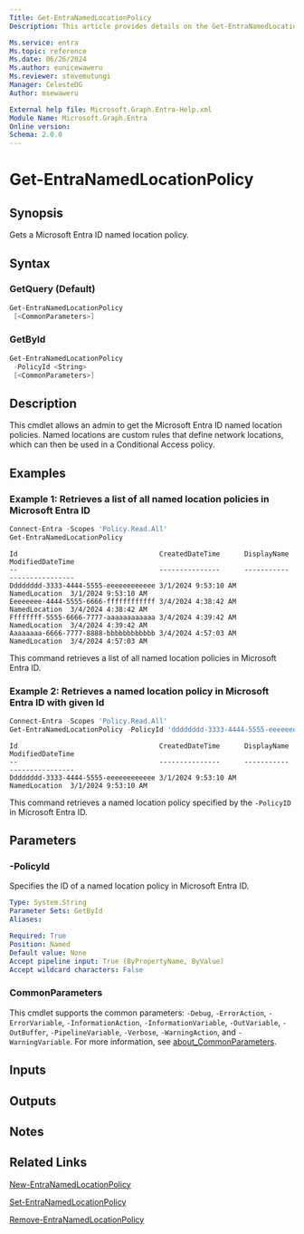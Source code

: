 ```yaml
---
Title: Get-EntraNamedLocationPolicy
Description: This article provides details on the Get-EntraNamedLocationPolicy command.

Ms.service: entra
Ms.topic: reference
Ms.date: 06/26/2024
Ms.author: eunicewaweru
Ms.reviewer: stevemutungi
Manager: CelesteDG
Author: msewaweru

External help file: Microsoft.Graph.Entra-Help.xml
Module Name: Microsoft.Graph.Entra
Online version:
Schema: 2.0.0
---
```


# Get-EntraNamedLocationPolicy

## Synopsis

Gets a Microsoft Entra ID named location policy.

## Syntax

### GetQuery (Default)

```powershell
Get-EntraNamedLocationPolicy 
 [<CommonParameters>]
```

### GetById

```powershell
Get-EntraNamedLocationPolicy 
 -PolicyId <String> 
 [<CommonParameters>]
```

## Description

This cmdlet allows an admin to get the Microsoft Entra ID named location policies.
Named locations are custom rules that define network locations, which can then be used in a Conditional Access policy.

## Examples

### Example 1: Retrieves a list of all named location policies in Microsoft Entra ID

```powershell
Connect-Entra -Scopes 'Policy.Read.All'
Get-EntraNamedLocationPolicy
```

```output
Id                                   CreatedDateTime      DisplayName    ModifiedDateTime
--                                   ---------------      -----------    ----------------
Dddddddd-3333-4444-5555-eeeeeeeeeeee 3/1/2024 9:53:10 AM  NamedLocation  3/1/2024 9:53:10 AM
Eeeeeeee-4444-5555-6666-ffffffffffff 3/4/2024 4:38:42 AM  NamedLocation  3/4/2024 4:38:42 AM
Ffffffff-5555-6666-7777-aaaaaaaaaaaa 3/4/2024 4:39:42 AM  NamedLocation  3/4/2024 4:39:42 AM
Aaaaaaaa-6666-7777-8888-bbbbbbbbbbbb 3/4/2024 4:57:03 AM  NamedLocation  3/4/2024 4:57:03 AM
```

This command retrieves a list of all named location policies in Microsoft Entra ID.

### Example 2: Retrieves a named location policy in Microsoft Entra ID with given Id

```powershell
Connect-Entra -Scopes 'Policy.Read.All'
Get-EntraNamedLocationPolicy -PolicyId 'dddddddd-3333-4444-5555-eeeeeeeeeeee'
```

```output
Id                                   CreatedDateTime      DisplayName    ModifiedDateTime
--                                   ---------------      -----------    ----------------
Dddddddd-3333-4444-5555-eeeeeeeeeeee 3/1/2024 9:53:10 AM  NamedLocation  3/1/2024 9:53:10 AM
```

This command retrieves a named location policy specified by the `-PolicyID` in Microsoft Entra ID.

## Parameters

### -PolicyId

Specifies the ID of a named location policy in Microsoft Entra ID.

```yaml
Type: System.String
Parameter Sets: GetById
Aliases:

Required: True
Position: Named
Default value: None
Accept pipeline input: True (ByPropertyName, ByValue)
Accept wildcard characters: False
```

### CommonParameters

This cmdlet supports the common parameters: `-Debug`, `-ErrorAction`, `-ErrorVariable`, `-InformationAction`, `-InformationVariable`, `-OutVariable`, `-OutBuffer`, `-PipelineVariable`, `-Verbose`, `-WarningAction`, and `-WarningVariable`. For more information, see [about_CommonParameters](https://go.microsoft.com/fwlink/?LinkID=113216).

## Inputs

## Outputs

## Notes

## Related Links

[New-EntraNamedLocationPolicy](New-EntraNamedLocationPolicy.md)

[Set-EntraNamedLocationPolicy](Set-EntraNamedLocationPolicy.md)

[Remove-EntraNamedLocationPolicy](Remove-EntraNamedLocationPolicy.md)

